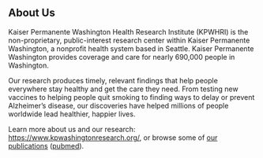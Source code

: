 ## About Us

Kaiser Permanente Washington Health Research Institute (KPWHRI) is the non-proprietary, public-interest research center within Kaiser Permanente Washington, a nonprofit health system based in Seattle. Kaiser Permanente Washington provides coverage and care for nearly 690,000 people in Washington.

Our research produces timely, relevant findings that help people everywhere stay healthy and get the care they need. From testing new vaccines to helping people quit smoking to finding ways to delay or prevent Alzheimer’s disease, our discoveries have helped millions of people worldwide lead healthier, happier lives.

Learn more about us and our research: https://www.kpwashingtonresearch.org/, or browse some of [our publications](https://www.kpwashingtonresearch.org/our-research/publications) ([pubmed](https://pubmed.ncbi.nlm.nih.gov/?term=%22kaiser+permanente+washington+health+research+institute%22%5Bad%5D+or+%22group+health+research+institute%22%5Bad%5D&sort=relevance)).
